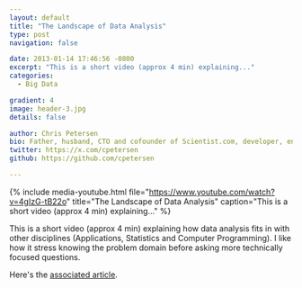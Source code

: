```yaml
---
layout: default
title: "The Landscape of Data Analysis"
type: post
navigation: false

date: 2013-01-14 17:46:56 -0800
excerpt: "This is a short video (approx 4 min) explaining..."
categories:
  - Big Data

gradient: 4
image: header-3.jpg
details: false

author: Chris Petersen
bio: Father, husband, CTO and cofounder of Scientist.com, developer, entrepreneur and technologist.
twitter: https://x.com/cpetersen
github: https://github.com/cpetersen

---
```


{% include media-youtube.html file="https://www.youtube.com/watch?v=4gIzG-tB22o" title="The Landscape of Data Analysis" caption="This is a short video (approx 4 min) explaining..." %}

This is a short video (approx 4 min) explaining how data analysis fits in with other disciplines (Applications, Statistics and Computer Programming). I like how it stress knowing the problem domain before asking more technically focused questions. 

 Here's the  [associated article](http://simplystatistics.org/2013/01/10/the-landscape-of-data-analysis/). 
